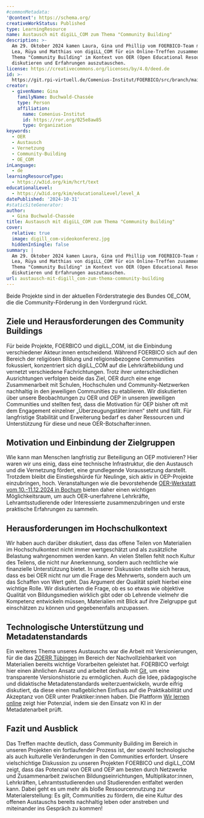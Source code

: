```yaml
---
#commonMetadata:
'@context': https://schema.org/
creativeWorkStatus: Published
type: LearningResource
name: Austausch mit digiLL_COM zum Thema "Community Building"
description: >-
  Am 29. Oktober 2024 kamen Laura, Gina und Phillip vom FOERBICO-Team mit Joana,
  Lea, Rüya und Matthias von digiLL_COM für ein Online-Treffen zusammen, um das
  Thema "Community Building" im Kontext von OER (Open Educational Resources) zu 
  diskutieren und Erfahrungen auszutauschen.
license: https://creativecommons.org/licenses/by/4.0/deed.de
id: >-
  https://git.rpi-virtuell.de/Comenius-Institut/FOERBICO/src/branch/main/Blog/2024-10-30-Austausch-digiLL.md
creator:
  - givenName: Gina
    familyName: Buchwald-Chassée
    type: Person
    affiliation:
      name: Comenius-Institut
      id: https://ror.org/025e8aw85
      type: Organization
keywords:
  - OER
  - Austausch
  - Vernetzung
  - Community-Building
  - OE_COM
inLanguage:
  - de
learningResourceType:
  - https://w3id.org/kim/hcrt/text
educationalLevel:
  - https://w3id.org/kim/educationalLevel/level_A
datePublished: '2024-10-31'
#staticSiteGenerator:
author:
  - Gina Buchwald-Chassée
title: Austausch mit digiLL_COM zum Thema "Community Building"
cover:
  relative: true
  image: digill_com-videokonferenz.jpg
  hiddenInSingle: false
summary: |
  Am 29. Oktober 2024 kamen Laura, Gina und Phillip vom FOERBICO-Team mit Joana,
  Lea, Rüya und Matthias von digiLL_COM für ein Online-Treffen zusammen, um das
  Thema "Community Building" im Kontext von OER (Open Educational Resources) zu 
  diskutieren und Erfahrungen auszutauschen.
url: austausch-mit-digill_com-zum-thema-community-building
---
```


Beide Projekte sind in der aktuellen Förderstrategie des Bundes OE_COM,
die die Community-Förderung in den Vordergrund rückt.

## Ziele und Herausforderungen des Community Buildings

Für beide Projekte, FOERBICO und digiLL_COM, ist die Einbindung verschiedener Akteur:innen
entscheidend. Während FOERBICO sich auf den Bereich der religiösen Bildung und religionsbezogene
Communities fokussiert, konzentriert sich digiLL_COM auf die Lehrkräftebildung und vernetzt verschiedene
Fachrichtungen. Trotz ihrer unterschiedlichen Ausrichtungen verfolgen beide das Ziel, OER durch eine enge
Zusammenarbeit mit Schulen, Hochschulen und Community-Netzwerken nachhaltig in den jeweiligen
Communities zu etablieren. Wir diskutierten über unsere Beobachtungen zu OER und OEP in unseren
jeweiligen Communities und stellten fest, dass die Motivation für OEP bisher oft mit dem Engagement
einzelner „Überzeugungstäter:innen“ steht und fällt. Für langfristige Stabilität und Erweiterung bedarf
es daher Ressourcen und Unterstützung für diese und neue OER-Botschafter:innen.

## Motivation und Einbindung der Zielgruppen

Wie kann man Menschen langfristig zur Beteiligung an OEP motivieren? Hier waren wir uns einig, dass
eine technische Infrastruktur, die den Austausch und die Vernetzung fördert, eine grundlegende
Voraussetzung darstellt. Trotzdem bleibt die Einstiegshürde für Neulinge, sich aktiv in OEP-Projekte
einzubringen, hoch. Veranstaltungen wie die bevorstehende [OER-Werkstatt vom 10.-11.12.2024 in Bochum](https://digill.de/oer-werkstatt/) bieten daher einen wichtigen Möglichkeitsraum, um auch
OER-unerfahrene Lehrkräfte, Lehramtsstudierende oder Interessierte zusammenzubringen und erste
praktische Erfahrungen zu sammeln.

## Herausforderungen im Hochschulkontext

Wir haben auch darüber diskutiert, dass das offene Teilen von Materialien im Hochschulkontext nicht
immer wertgeschätzt und als zusätzliche Belastung wahrgenommen werden kann. An vielen Stellen fehlt noch
Kultur des Teilens, die nicht nur Anerkennung, sondern auch rechtliche wie finanzielle Unterstützung
bietet. In unserer Diskussion stellte sich heraus, dass es bei OER nicht nur um die Frage des Mehrwerts,
sondern auch um das Schaffen von Wert geht. Das Argument der Qualität spielt hierbei eine wichtige
Rolle. Wir diskutierten die Frage, ob es so etwas wie objektive Qualität von Bildungsmedien wirklich
gibt oder ob Lehrende vielmehr die Kompetenz entwickeln müssen, Materialien mit Blick auf ihre
Zielgruppe gut einschätzen zu können und gegebenenfalls anzupassen.

## Technologische Unterstützung und Metadatenstandards

Ein weiteres Thema unseres Austauschs war die Arbeit mit Versionierungen, für die das [ZOERR Tübingen](https://www.oerbw.de)
im Bereich der Nachvollziehbarkeit von Materialien bereits wichtige Vorarbeiten geleistet hat. FOERBICO
verfolgt hier einen ähnlichen Ansatz und arbeitet deshalb mit [Git](https://git.rpi-virtuell.de/Comenius-Institut/fOERbico/issues),
um eine transparente Versionshistorie zu ermöglichen. Auch die Idee, pädagogische und didaktische
Metadatenstandards weiterzuentwickeln, wurde eifrig diskutiert, da diese einen maßgeblichen Einfluss auf
die Praktikabilität und Akzeptanz von OER unter Praktiker:innen haben. Die Plattform [Wir lernen online](https://wirlernenonline.de)
zeigt hier Potenzial, indem sie den Einsatz von KI in der Metadatenarbeit prüft.

## Fazit und Ausblick

Das Treffen machte deutlich, dass Community Building im Bereich in unseren Projekten ein fortlaufender
Prozess ist, der sowohl technologische als auch kulturelle Veränderungen in den Communities erfordert.
Unsere vielschichtige Diskussion zu unseren Projekten FOERBICO und digiLL_COM zeigt, dass das Potenzial
von OER und OEP am besten durch Netzwerke und Zusammenarbeit zwischen Bildungseinrichtungen,
Multiplikator:innen, Lehrkräften, Lehramtsstudierenden und Studierenden entfaltet werden kann. Dabei
geht es um mehr als bloße Ressourcennutzung zur Materialerstellung: Es gilt, Communities zu fördern,
die eine Kultur des offenen Austauschs bereits nachhaltig leben oder anstreben und miteinander ins
Gespräch zu kommen!
